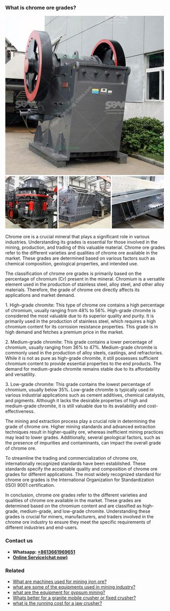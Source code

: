 <h3>What is chrome ore grades?</h3><img src='1701742690.jpg' alt=''><p>Chrome ore is a crucial mineral that plays a significant role in various industries. Understanding its grades is essential for those involved in the mining, production, and trading of this valuable material. Chrome ore grades refer to the different varieties and qualities of chrome ore available in the market. These grades are determined based on various factors such as chemical composition, geological properties, and intended use.</p><p>The classification of chrome ore grades is primarily based on the percentage of chromium (Cr) present in the mineral. Chromium is a versatile element used in the production of stainless steel, alloy steel, and other alloy materials. Therefore, the grade of chrome ore directly affects its applications and market demand.</p><p>1. High-grade chromite: This type of chrome ore contains a high percentage of chromium, usually ranging from 48% to 56%. High-grade chromite is considered the most valuable due to its superior quality and purity. It is primarily used in the production of stainless steel, which requires a high chromium content for its corrosion resistance properties. This grade is in high demand and fetches a premium price in the market.</p><p>2. Medium-grade chromite: This grade contains a lower percentage of chromium, usually ranging from 36% to 47%. Medium-grade chromite is commonly used in the production of alloy steels, castings, and refractories. While it is not as pure as high-grade chromite, it still possesses sufficient chromium content to provide essential properties to the end products. The demand for medium-grade chromite remains stable due to its affordability and versatility.</p><p>3. Low-grade chromite: This grade contains the lowest percentage of chromium, usually below 35%. Low-grade chromite is typically used in various industrial applications such as cement additives, chemical catalysts, and pigments. Although it lacks the desirable properties of high and medium-grade chromite, it is still valuable due to its availability and cost-effectiveness.</p><p>The mining and extraction process play a crucial role in determining the grade of chrome ore. Higher mining standards and advanced extraction techniques result in higher-quality ore, whereas inefficient mining practices may lead to lower grades. Additionally, several geological factors, such as the presence of impurities and contaminants, can impact the overall grade of chrome ore.</p><p>To streamline the trading and commercialization of chrome ore, internationally recognized standards have been established. These standards specify the acceptable quality and composition of chrome ore grades for different applications. The most widely recognized standard for chrome ore grades is the International Organization for Standardization (ISO) 9001 certification.</p><p>In conclusion, chrome ore grades refer to the different varieties and qualities of chrome ore available in the market. These grades are determined based on the chromium content and are classified as high-grade, medium-grade, and low-grade chromite. Understanding these grades is crucial for miners, manufacturers, and traders involved in the chrome ore industry to ensure they meet the specific requirements of different industries and end-users.</p><h3>Contact us</h3><ul><li><strong>Whatsapp:&nbsp;<a href="https://wa.me/8613661969651">+8613661969651</a></strong></li><li><a href="https://swt.shibang-china.com/?git&amp;zhl&amp;What is chrome ore grades"><strong>Online Service(chat now)</strong></a></li></ul><h3>Related</h3><ul><li><a href='What are machines used for mining iron ore.md'>What are machines used for mining iron ore?</a></li><li><a href='what are some of the equipments used in mining industry.md'>what are some of the equipments used in mining industry?</a></li><li><a href='what are the equipment for gypsum mining.md'>what are the equipment for gypsum mining?</a></li><li><a href='Whats better for a granite mobile crusher or fixed crusher.md'>Whats better for a granite mobile crusher or fixed crusher?</a></li><li><a href='what is the running cost for a jaw crusher.md'>what is the running cost for a jaw crusher?</a></li></ul>